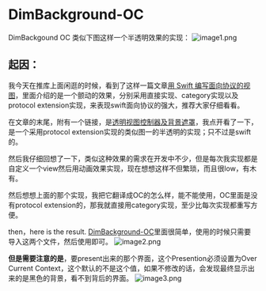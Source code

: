 # DimBackground-OC
DimBackgound OC
类似下图这样一个半透明效果的实现：
![image1.png](http://upload-images.jianshu.io/upload_images/1208479-15f3607b1fbd1617.png?imageMogr2/auto-orient/strip%7CimageView2/2/w/1240)

## 起因：
我今天在推库上面闲逛的时候，看到了这样一篇文章[用 Swift 编写面向协议的视图](http://www.tuicool.com/articles/AzAZvqQ)，里面介绍的是一个颤动的效果，分别采用直接实现、category实现以及protocol extension实现，来表现swift面向协议的强大，推荐大家仔细看看。

在文章的末尾，附有一个链接，是[透明视图控制器及背景遮罩](http://www.totem.training/swift-ios-tips-tricks-tutorials-blog/ux-chops-dim-the-lights)，我点开看了一下，是一个采用protocol extension实现的类似图一的半透明的实现；只不过是swift的。

然后我仔细回想了一下，类似这种效果的需求在开发中不少，但是每次我实现都是自定义一个view然后用动画效果实现，现在想想这样不但繁琐，而且很low，有木有。

然后想想上面的那个实现，我把它翻译成OC的怎么样，能不能使用，OC里面是没有protocol extension的，那我就直接用category实现，至少比每次实现都重写方便。

then，here is the result.  [DimBackground-OC](https://github.com/mokong/DimBackground-OC)里面很简单，使用的时候只需要导入这两个文件，然后使用即可。
![image2.png](http://upload-images.jianshu.io/upload_images/1208479-b48961b1a633fd65.png?imageMogr2/auto-orient/strip%7CimageView2/2/w/1240)

**但是需要注意的是**，要present出来的那个界面，这个Presention必须设置为Over Current Context，这个默认的不是这个值，如果不修改的话，会发现最终显示出来的是黑色的背景，看不到背后的界面。
![image3.png](http://upload-images.jianshu.io/upload_images/1208479-725c7d1e70f81a0b.png?imageMogr2/auto-orient/strip%7CimageView2/2/w/1240)